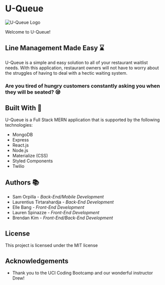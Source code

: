 # U-Queue
![U-Queue Logo](https://github.com/orpillasam/U-Queue/blob/master/client/src/assets/2x/Asset%201%402x.png)

Welcome to U-Queue!

## Line Management Made Easy :hourglass:

U-Queue is a simple and easy solution to all of your restaurant waitlist needs. With this application, restaurant owners will not have to worry about the struggles of having to deal with a hectic waiting system.

### Are you tired of hungry customers constantly asking you when they will be seated? :sleepy:




## Built With :nut_and_bolt:
U-Queue is a Full Stack MERN application that is supported by the following technologies:
* MongoDB
* Express
* React.js
* Node.js
* Materialize (CSS) 
* Styled Components
* Twilio  

## Authors :books:
* Sam Orpilla - *Back-End/Mobile Development*
* Laurentius Tirtarahardja - *Back-End Development*
* Elle Bang - *Front-End Development*
* Lauren Spinazze - *Front-End Development*
* Brendan Kim - *Front-End/Back-End Development*

## License
This project is licensed under the MIT license 

## Acknowledgements
* Thank you to the UCI Coding Bootcamp and our wonderful instructor Drew! 
